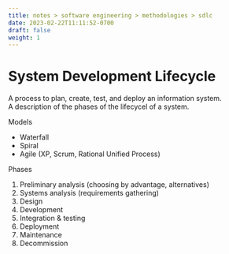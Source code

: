 ```yaml
---
title: notes > software engineering > methodologies > sdlc
date: 2023-02-22T11:11:52-0700
draft: false
weight: 1
---
```

# System Development Lifecycle
A process to plan, create, test, and deploy an information system.  
A description of the phases of the lifecycel of a system.  

Models
- Waterfall
- Spiral
- Agile (XP, Scrum, Rational Unified Process)

Phases
1.  Preliminary analysis (choosing by advantage, alternatives)
2.  Systems analysis (requirements gathering)
3.  Design
4.  Development
5.  Integration & testing
6.  Deployment
7.  Maintenance
8.  Decommission

